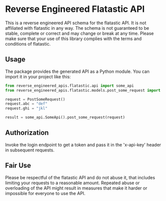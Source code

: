 # Reverse Engineered Flatastic API

This is a reverse engineered API schema for the flatastic API. It is not affiliated with flatastic in any way. The schema is not guaranteed to be stable, complete or correct and may change or break at any time. Please make sure that your use of this library complies with the terms and conditions of flatastic.

## Usage

The package provides the generated API as a Python module. You can import it in your project like this:

```python
from reverse_engineered_apis.flatastic.api import some_api
from reverse_engineered_apis.flatastic.models.post_some_request import PostSomeRequest

request = PostSomeRequest()
request.abc = "def"
request.ghi = "jkl"

result = some_api.SomeApi().post_some_request(request)
```

## Authorization

Invoke the login endpoint to get a token and pass it in the 'x-api-key' header in subsequent requests.

## Fair Use

Please be respectful of the flatastic API and do not abuse it, that includes limiting your requests to a reasonable amount. Repeated abuse or overloading of the API might result in measures that make it harder or impossible for everyone to use the API.
